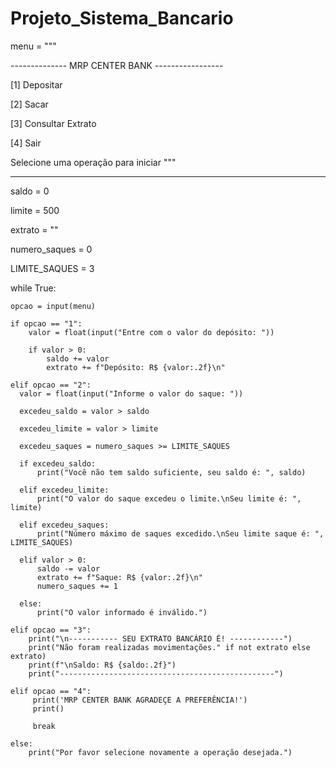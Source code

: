 ﻿# Projeto_Sistema_Bancario

menu = """ 

-------------- MRP CENTER BANK -----------------

[1] Depositar

[2] Sacar

[3] Consultar Extrato

[4] Sair

Selecione uma operação para iniciar """

-----------------------------------------------
saldo = 0

limite = 500

extrato = ""

numero_saques = 0

LIMITE_SAQUES = 3

while True:

    opcao = input(menu)

    if opcao == "1":
        valor = float(input("Entre com o valor do depósito: "))

        if valor > 0:
            saldo += valor
            extrato += f"Depósito: R$ {valor:.2f}\n"
                        
    elif opcao == "2":
      valor = float(input("Informe o valor do saque: "))
      
      excedeu_saldo = valor > saldo
      
      excedeu_limite = valor > limite
      
      excedeu_saques = numero_saques >= LIMITE_SAQUES
      
      if excedeu_saldo:
          print("Você não tem saldo suficiente, seu saldo é: ", saldo)
          
      elif excedeu_limite:
          print("O valor do saque excedeu o limite.\nSeu limite é: ", limite)
      
      elif excedeu_saques:
          print("Número máximo de saques excedido.\nSeu limite saque é: ", LIMITE_SAQUES)
      
      elif valor > 0:
          saldo -= valor
          extrato += f"Saque: R$ {valor:.2f}\n"
          numero_saques += 1
          
      else:
          print("O valor informado é inválido.")

    elif opcao == "3":
        print("\n----------- SEU EXTRATO BANCÁRIO É! ------------")
        print("Não foram realizadas movimentações." if not extrato else extrato)
        print(f"\nSaldo: R$ {saldo:.2f}")
        print("------------------------------------------------")

    elif opcao == "4":
         print('MRP CENTER BANK AGRADEÇE A PREFERÊNCIA!')
         print()
              
         break

    else:
        print("Por favor selecione novamente a operação desejada.")
